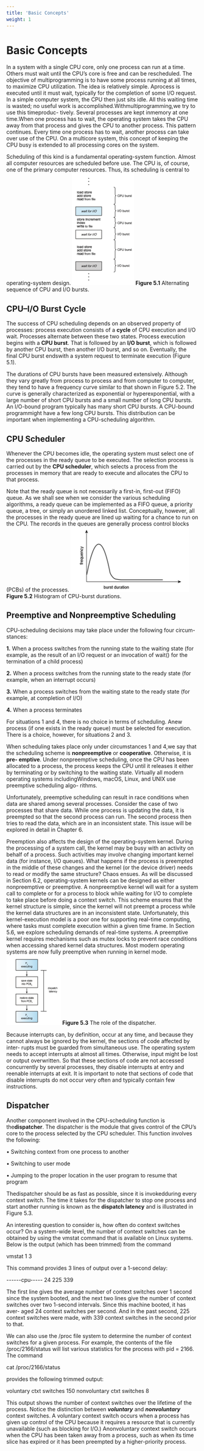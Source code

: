```yaml
---
title: 'Basic Concepts'
weight: 1
---
```


# Basic Concepts

In a system with a single CPU core, only one process can run at a time. Others must wait until the CPU’s core is free and can be rescheduled. The objective of multiprogramming is to have some process running at all times, to maximize CPU utilization. The idea is relatively simple. Aprocess is executed until it must wait, typically for the completion of some I/O request. In a simple computer system, the CPU then just sits idle. All this waiting time is wasted; no useful work is accomplished.Withmultiprogramming,we try to use this timeproduc- tively. Several processes are kept inmemory at one time.When one process has to wait, the operating system takes the CPU away from that process and gives the CPU to another process. This pattern continues. Every time one process has to wait, another process can take over use of the CPU. On a multicore system, this concept of keeping the CPU busy is extended to all processing cores on the system.

Scheduling of this kind is a fundamental operating-system function. Almost all computer resources are scheduled before use. The CPU is, of course, one of the primary computer resources. Thus, its scheduling is central to operating-system design.
![Alt text](image-60.png)
**Figure 5.1** Alternating sequence of CPU and I/O bursts.  

## CPU–I/O Burst Cycle

The success of CPU scheduling depends on an observed property of processes: process execution consists of a **cycle** of CPU execution and I/O wait. Processes alternate between these two states. Process execution begins with a **CPU burst**. That is followed by an **I/O burst**, which is followed by another CPU burst, then another I/O burst, and so on. Eventually, the final CPU burst endswith a system request to terminate execution (Figure 5.1).

The durations of CPU bursts have been measured extensively. Although they vary greatly from process to process and from computer to computer, they tend to have a frequency curve similar to that shown in Figure 5.2. The curve is generally characterized as exponential or hyperexponential, with a large number of short CPU bursts and a small number of long CPU bursts. An I/O-bound program typically has many short CPU bursts. A CPU-bound programmight have a few long CPU bursts. This distribution can be important when implementing a CPU-scheduling algorithm.

## CPU Scheduler

Whenever the CPU becomes idle, the operating system must select one of the processes in the ready queue to be executed. The selection process is carried out by the **CPU scheduler**, which selects a process from the processes in memory that are ready to execute and allocates the CPU to that process.

Note that the ready queue is not necessarily a first-in, first-out (FIFO) queue. As we shall see when we consider the various scheduling algorithms, a ready queue can be implemented as a FIFO queue, a priority queue, a tree, or simply an unordered linked list. Conceptually, however, all the processes in the ready queue are lined up waiting for a chance to run on the CPU. The records in the queues are generally process control blocks (PCBs) of the processes.
![Alt text](image-61.png)
**Figure 5.2** Histogram of CPU-burst durations.  

## Preemptive and Nonpreemptive Scheduling

CPU-scheduling decisions may take place under the following four circum- stances:

**1\.** When a process switches from the running state to the waiting state (for example, as the result of an I/O request or an invocation of wait() for the termination of a child process)

**2\.** When a process switches from the running state to the ready state (for example, when an interrupt occurs)

**3\.** When a process switches from the waiting state to the ready state (for example, at completion of I/O)

**4\.** When a process terminates

For situations 1 and 4, there is no choice in terms of scheduling. Anew process (if one exists in the ready queue) must be selected for execution. There is a choice, however, for situations 2 and 3.

When scheduling takes place only under circumstances 1 and 4,we say that the scheduling scheme is **nonpreemptive** or **cooperative**. Otherwise, it is **pre- emptive**. Under nonpreemptive scheduling, once the CPU has been allocated to a process, the process keeps the CPU until it releases it either by terminating or by switching to the waiting state. Virtually all modern operating systems includingWindows, macOS, Linux, and UNIX use preemptive scheduling algo- rithms.

Unfortunately, preemptive scheduling can result in race conditions when data are shared among several processes. Consider the case of two processes that share data. While one process is updating the data, it is preempted so that the second process can run. The second process then tries to read the data, which are in an inconsistent state. This issue will be explored in detail in Chapter 6.

Preemption also affects the design of the operating-system kernel. During the processing of a system call, the kernel may be busy with an activity on behalf of a process. Such activities may involve changing important kernel data (for instance, I/O queues). What happens if the process is preempted in the middle of these changes and the kernel (or the device driver) needs to read or modify the same structure? Chaos ensues. As will be discussed in Section 6.2, operating-system kernels can be designed as either nonpreemptive or preemptive. A nonpreemptive kernel will wait for a system call to complete or for a process to block while waiting for I/O to complete to take place before doing a context switch. This scheme ensures that the kernel structure is simple, since the kernel will not preempt a process while the kernel data structures are in an inconsistent state. Unfortunately, this kernel-execution model is a poor one for supporting real-time computing, where tasks must complete execution within a given time frame. In Section 5.6, we explore scheduling demands of real-time systems. A preemptive kernel requires mechanisms such as mutex locks to prevent race conditions when accessing shared kernel data structures. Most modern operating systems are now fully preemptive when running in kernel mode.  
![Alt text](image-62.png)
**Figure 5.3** The role of the dispatcher.

Because interrupts can, by definition, occur at any time, and because they cannot always be ignored by the kernel, the sections of code affected by inter- rupts must be guarded from simultaneous use. The operating system needs to accept interrupts at almost all times. Otherwise, input might be lost or output overwritten. So that these sections of code are not accessed concurrently by several processes, they disable interrupts at entry and reenable interrupts at exit. It is important to note that sections of code that disable interrupts do not occur very often and typically contain few instructions.

## Dispatcher

Another component involved in the CPU-scheduling function is the**dispatcher**. The dispatcher is the module that gives control of the CPU’s core to the process selected by the CPU scheduler. This function involves the following:

• Switching context from one process to another

• Switching to user mode

• Jumping to the proper location in the user program to resume that program

Thedispatcher should be as fast as possible, since it is invokedduring every context switch. The time it takes for the dispatcher to stop one process and start another running is known as the **dispatch latency** and is illustrated in Figure 5.3.

An interesting question to consider is, how often do context switches occur? On a system-wide level, the number of context switches can be obtained by using the vmstat command that is available on Linux systems. Below is the output (which has been trimmed) from the command

vmstat 1 3  

This command provides 3 lines of output over a 1-second delay:

------cpu----- 
24 
225 
339

The first line gives the average number of context switches over 1 second since the system booted, and the next two lines give the number of context switches over two 1-second intervals. Since this machine booted, it has aver- aged 24 context switches per second. And in the past second, 225 context switches were made, with 339 context switches in the second prior to that.

We can also use the /proc file system to determine the number of context switches for a given process. For example, the contents of the file /proc/2166/status will list various statistics for the process with pid = 2166. The command

cat /proc/2166/status

provides the following trimmed output:

voluntary ctxt switches 150 nonvoluntary ctxt switches 8

This output shows the number of context switches over the lifetime of the process. Notice the distinction between **_voluntary_** and **_nonvoluntary_** context switches. A voluntary context switch occurs when a process has given up control of the CPU because it requires a resource that is currently unavailable (such as blocking for I/O.) Anonvoluntary context switch occurs when the CPU has been taken away from a process, such as when its time slice has expired or it has been preempted by a higher-priority process.